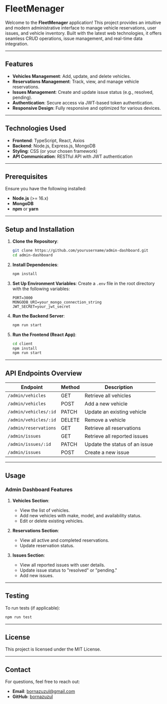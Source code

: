 # FleetMenager

Welcome to the **FleetMenager** application! This project provides an intuitive and modern administrative interface to manage vehicle reservations, user issues, and vehicle inventory. Built with the latest web technologies, it offers seamless CRUD operations, issue management, and real-time data integration.

---

## **Features**
- **Vehicles Management**: Add, update, and delete vehicles.
- **Reservations Management**: Track, view, and manage vehicle reservations.
- **Issues Management**: Create and update issue status (e.g., resolved, pending).
- **Authentication**: Secure access via JWT-based token authentication.
- **Responsive Design**: Fully responsive and optimized for various devices.

---

## **Technologies Used**
- **Frontend**: TypeScript, React, Axios
- **Backend**: Node.js, Express.js, MongoDB
- **Styling**: CSS (or your chosen framework)
- **API Communication**: RESTful API with JWT authentication

---

## **Prerequisites**

Ensure you have the following installed:
- **Node.js** (>= 16.x)
- **MongoDB**
- **npm** or **yarn**

---

## **Setup and Installation**

1. **Clone the Repository**:
   ```bash
   git clone https://github.com/yourusername/admin-dashboard.git
   cd admin-dashboard
   ```

2. **Install Dependencies**:
   ```bash
   npm install
   ```

3. **Set Up Environment Variables**:
   Create a `.env` file in the root directory with the following variables:
   ```env
   PORT=3000
   MONGODB_URI=your_mongo_connection_string
   JWT_SECRET=your_jwt_secret
   ```

4. **Run the Backend Server**:
   ```bash
   npm run start
   ```

5. **Run the Frontend (React App)**:
   ```bash
   cd client
   npm install
   npm run start
   ```

---

## **API Endpoints Overview**

| Endpoint                  | Method | Description                         |
|---------------------------|--------|-------------------------------------|
| `/admin/vehicles`         | GET    | Retrieve all vehicles               |
| `/admin/vehicles`         | POST   | Add a new vehicle                   |
| `/admin/vehicles/:id`     | PATCH  | Update an existing vehicle          |
| `/admin/vehicles/:id`     | DELETE | Remove a vehicle                    |
| `/admin/reservations`     | GET    | Retrieve all reservations           |
| `/admin/issues`           | GET    | Retrieve all reported issues        |
| `/admin/issues/:id`       | PATCH  | Update the status of an issue       |
| `/admin/issues`           | POST   | Create a new issue                  |

---

## **Usage**

### Admin Dashboard Features
1. **Vehicles Section**:
   - View the list of vehicles.
   - Add new vehicles with make, model, and availability status.
   - Edit or delete existing vehicles.

2. **Reservations Section**:
   - View all active and completed reservations.
   - Update reservation status.

3. **Issues Section**:
   - View all reported issues with user details.
   - Update issue status to "resolved" or "pending."
   - Add new issues.

---

## **Testing**
To run tests (if applicable):
```bash
npm run test
```
---

## **License**
This project is licensed under the MIT License.

---

## **Contact**
For questions, feel free to reach out:
- **Email**: bornazuzul@gmail.com
- **GitHub**: [bornazuzul](https://github.com/yourusername)

